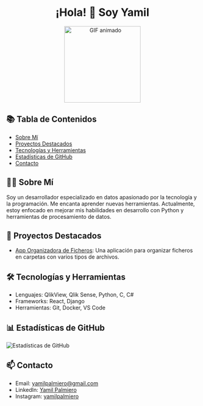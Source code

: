<h1 align="center">¡Hola! 👋 Soy Yamil</h1>
<p align="center">
<p align="center">
  <img src="https://media2.giphy.com/media/v1.Y2lkPTc5MGI3NjExY3g1a2l1Zm4wYTF6ZHJ6anU5bnRtcGZodWpnN2ZqeGs4emNwMjJ4ayZlcD12MV9pbnRlcm5hbF9naWZfYnlfaWQmY3Q9Zw/zOvBKUUEERdNm/giphy.gif" alt="GIF animado" width="200" />
</p>



## 📚 Tabla de Contenidos

- [Sobre Mí](#sobre-mí)
- [Proyectos Destacados](#proyectos-destacados)
- [Tecnologías y Herramientas](#tecnologías-y-herramientas)
- [Estadísticas de GitHub](#estadísticas-de-github)
- [Contacto](#contacto)



## 👨‍💻 Sobre Mí

Soy un desarrollador especializado en datos apasionado por la tecnología y la programación. Me encanta aprender nuevas herramientas. Actualmente, estoy enfocado en mejorar mis habilidades en desarrollo con Python y herramientas de procesamiento de datos.



## 🚀 Proyectos Destacados

- [App Organizadora de Ficheros]([https://github.com/usuario/proyecto1](https://github.com/yamilpalmiero/Automatizaciones_Python/tree/master/organizador_ficheros)): Una aplicación para organizar ficheros en carpetas con varios tipos de archivos.



## 🛠️ Tecnologías y Herramientas

- Lenguajes: QlikView, Qlik Sense, Python, C, C#
- Frameworks: React, Django
- Herramientas: Git, Docker, VS Code



## 📊 Estadísticas de GitHub

![Estadísticas de GitHub](https://github-readme-stats.vercel.app/api?username=yamilpalmiero&show_icons=true&theme=radical)



## 📫 Contacto

- Email: yamilpalmiero@gmail.com
- LinkedIn: [Yamil Palmiero](https://www.linkedin.com/in/yamil-palmiero/)
- Instagram: [yamilpalmiero](https://www.instagram.com/yamilpalmiero/#)


<!--
**yamilpalmiero/yamilpalmiero** is a ✨ _special_ ✨ repository because its `README.md` (this file) appears on your GitHub profile.

Here are some ideas to get you started:

- 🔭 I’m currently working on ...
- 🌱 I’m currently learning ...
- 👯 I’m looking to collaborate on ...
- 🤔 I’m looking for help with ...
- 💬 Ask me about ...
- 📫 How to reach me: ...
- 😄 Pronouns: ...
- ⚡ Fun fact: ...
-->
